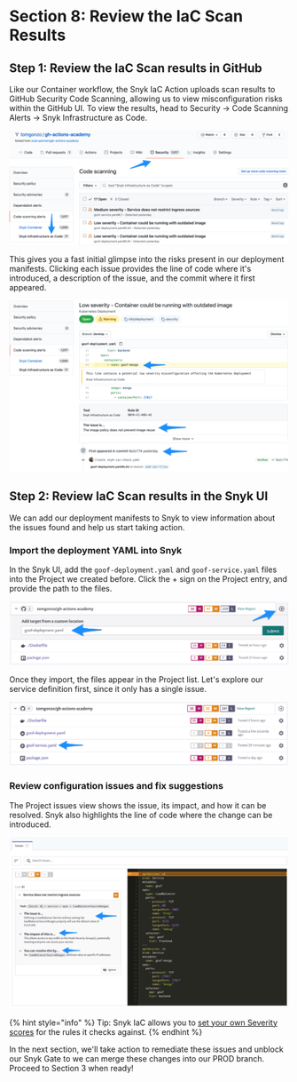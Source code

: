 # Section 8: Review the IaC Scan Results

## Step 1: Review the IaC Scan results in GitHub <a id="step-1-review-the-iac-scan-results-in-github"></a>

‌Like our Container workflow, the Snyk IaC Action uploads scan results to GitHub Security Code Scanning, allowing us to view misconfiguration risks within the GitHub UI. To view the results, head to Security -&gt; Code Scanning Alerts -&gt; Snyk Infrastructure as Code.​

![](../../../../.gitbook/assets/gh-iac-codescanningresults.png)

This gives you a fast initial glimpse into the risks present in our deployment manifests. Clicking each issue provides the line of code where it's introduced, a description of the issue, and the commit where it first appeared.​

![](../../../../.gitbook/assets/gh-iac-issuedetail.png)

## Step 2: Review IaC Scan results in the Snyk UI <a id="step-2-review-iac-scan-results-in-the-snyk-ui"></a>

We can add our deployment manifests to Snyk to view information about the issues found and help us start taking action.‌

### Import the deployment YAML into Snyk <a id="import-the-deployment-yaml-into-snyk"></a>

In the Snyk UI, add the `goof-deployment.yaml` and `goof-service.yaml` files into the Project we created before. Click the + sign on the Project entry, and provide the path to the files.​

![](../../../../.gitbook/assets/snyk-iac-addfiletoproject.png)

Once they import, the files appear in the Project list. Let's explore our service definition first, since it only has a single issue.​

![](../../../../.gitbook/assets/snyk-iac-selectservice.png)

### Review configuration issues and fix suggestions <a id="review-configuration-issues-and-fix-suggestions"></a>

The Project issues view shows the issue, its impact, and how it can be resolved. Snyk also highlights the line of code where the change can be introduced.​

![](../../../../.gitbook/assets/snyk-iac-viewissuedetails.png)

{% hint style="info" %}
Tip: Snyk IaC allows you to [set your own Severity scores](https://support.snyk.io/hc/en-us/articles/360006402818#UUID-c1919782-6bfa-b84b-a638-3913cee39fc5) for the rules it checks against.
{% endhint %}

In the next section, we'll take action to remediate these issues and unblock our Snyk Gate to we can merge these changes into our PROD branch. Proceed to Section 3 when ready!


